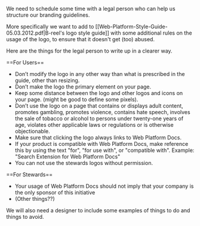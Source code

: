 We need to schedule some time with a legal person who can help us structure our branding guidelines.

More specifically we want to add to [[Web-Platform-Style-Guide-05.03.2012.pdf|B-reel's logo style guide]] with some additional rules on the usage of the logo, to ensure that it doesn't get (too) abused.

Here are the things for the legal person to write up in a clearer way.

==For Users==
* Don’t modify the logo in any other way than what is prescribed in the guide, other than resizing.
* Don’t make the logo the primary element on your page.
* Keep some distance between the logo and other logos and icons on your page. (might be good to define some pixels).
* Don’t use the logo on a page that contains or displays adult content, promotes gambling, promotes violence, contains hate speech, involves the sale of tobacco or alcohol to persons under twenty-one years of age, violates other applicable laws or regulations or is otherwise objectionable.
* Make sure that clicking the logo always links to Web Platform Docs.
* If your product is compatible with Web Platform Docs, make reference this by using the text "for", "for use with", or "compatible with". Example: "Search Extension for Web Platform Docs"
* You can not use the stewards logos without permission.

==For Stewards==
* Your usage of Web Platform Docs should not imply that your company is the only sponsor of this initiative
* (Other things??)

We will also need a designer to include some examples of things to do and things to avoid.
